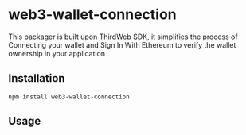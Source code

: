 # web3-wallet-connection

This packager is built upon ThirdWeb SDK, it simplifies the process of Connecting your wallet and Sign In With Ethereum to verify the wallet ownership in your application

## Installation

```
npm install web3-wallet-connection
```

## Usage 
